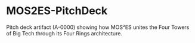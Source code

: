 # MOS2ES-PitchDeck
Pitch deck artifact (A-0000) showing how MOS²ES unites the Four Towers of Big Tech through its Four Rings architecture.
